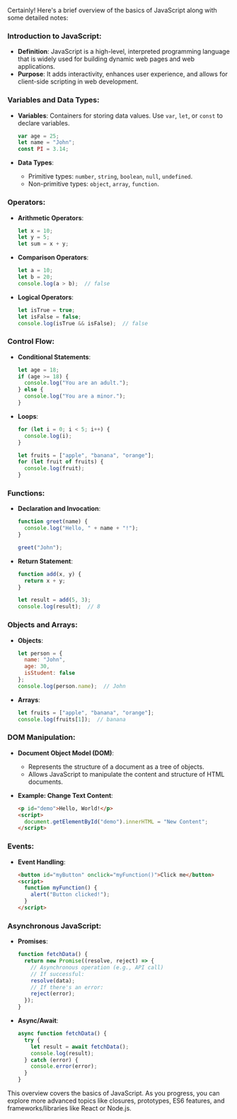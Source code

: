 Certainly! Here's a brief overview of the basics of JavaScript along with some detailed notes:

### Introduction to JavaScript:
- **Definition**: JavaScript is a high-level, interpreted programming language that is widely used for building dynamic web pages and web applications.
- **Purpose**: It adds interactivity, enhances user experience, and allows for client-side scripting in web development.

### Variables and Data Types:
- **Variables**: Containers for storing data values. Use `var`, `let`, or `const` to declare variables.
  ```javascript
  var age = 25;
  let name = "John";
  const PI = 3.14;
  ```

- **Data Types**: 
  - Primitive types: `number`, `string`, `boolean`, `null`, `undefined`.
  - Non-primitive types: `object`, `array`, `function`.

### Operators:
- **Arithmetic Operators**:
  ```javascript
  let x = 10;
  let y = 5;
  let sum = x + y;
  ```

- **Comparison Operators**:
  ```javascript
  let a = 10;
  let b = 20;
  console.log(a > b);  // false
  ```

- **Logical Operators**:
  ```javascript
  let isTrue = true;
  let isFalse = false;
  console.log(isTrue && isFalse);  // false
  ```

### Control Flow:
- **Conditional Statements**:
  ```javascript
  let age = 18;
  if (age >= 18) {
    console.log("You are an adult.");
  } else {
    console.log("You are a minor.");
  }
  ```

- **Loops**:
  ```javascript
  for (let i = 0; i < 5; i++) {
    console.log(i);
  }

  let fruits = ["apple", "banana", "orange"];
  for (let fruit of fruits) {
    console.log(fruit);
  }
  ```

### Functions:
- **Declaration and Invocation**:
  ```javascript
  function greet(name) {
    console.log("Hello, " + name + "!");
  }

  greet("John");
  ```

- **Return Statement**:
  ```javascript
  function add(x, y) {
    return x + y;
  }

  let result = add(5, 3);
  console.log(result);  // 8
  ```

### Objects and Arrays:
- **Objects**:
  ```javascript
  let person = {
    name: "John",
    age: 30,
    isStudent: false
  };
  console.log(person.name);  // John
  ```

- **Arrays**:
  ```javascript
  let fruits = ["apple", "banana", "orange"];
  console.log(fruits[1]);  // banana
  ```

### DOM Manipulation:
- **Document Object Model (DOM)**:
  - Represents the structure of a document as a tree of objects.
  - Allows JavaScript to manipulate the content and structure of HTML documents.

- **Example: Change Text Content**:
  ```html
  <p id="demo">Hello, World!</p>
  <script>
    document.getElementById("demo").innerHTML = "New Content";
  </script>
  ```

### Events:
- **Event Handling**:
  ```html
  <button id="myButton" onclick="myFunction()">Click me</button>
  <script>
    function myFunction() {
      alert("Button clicked!");
    }
  </script>
  ```

### Asynchronous JavaScript:
- **Promises**:
  ```javascript
  function fetchData() {
    return new Promise((resolve, reject) => {
      // Asynchronous operation (e.g., API call)
      // If successful:
      resolve(data);
      // If there's an error:
      reject(error);
    });
  }
  ```

- **Async/Await**:
  ```javascript
  async function fetchData() {
    try {
      let result = await fetchData();
      console.log(result);
    } catch (error) {
      console.error(error);
    }
  }
  ```

This overview covers the basics of JavaScript. As you progress, you can explore more advanced topics like closures, prototypes, ES6 features, and frameworks/libraries like React or Node.js.